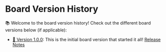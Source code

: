 # Board Version History

📚 Welcome to the board version history! Check out the different board versions below (if applicable):

- [🚀 Version 1.0.0](./1.0.0): This is the initial board version that started it all! [Release Notes](./1.0.0/RELEASE.md)

<!--
- [🌟 Version 2.0.0](./2.0.0): A major board upgrade with exciting new features. [Release Notes](./2.0.0/RELEASE.md)
- [🔥 Version 2.1.0](./2.1.0): A hotfix release for the board to address critical issues. [Release Notes](./2.1.0/RELEASE.md)
- [🎉 Version 3.0.0](./3.0.0): Another major board version with even more awesomeness. [Release Notes](./3.0.0/RELEASE.md)
- [🐞 Version 3.1.0](./3.1.0): Board version focused on bug fixes and improvements. [Release Notes](./3.1.0/RELEASE.md)

Feel free to explore each board version's folder for more details and release notes!
-->

